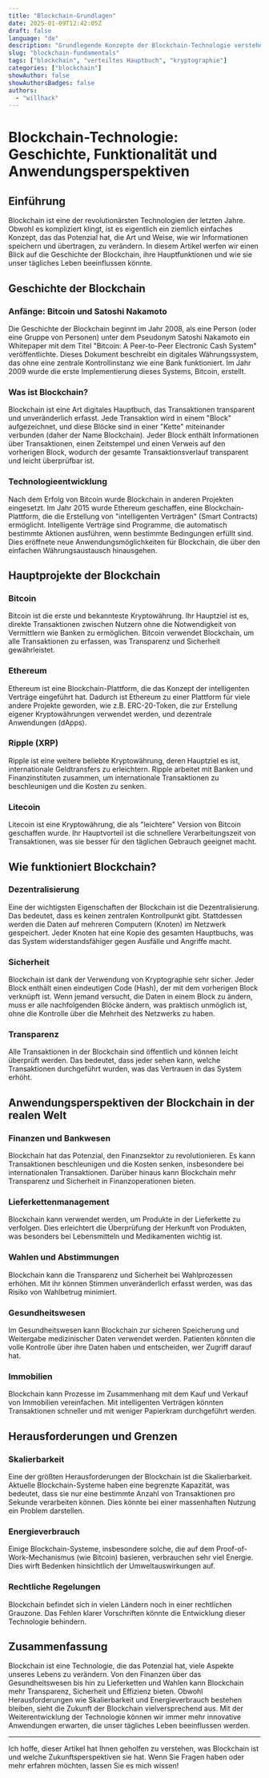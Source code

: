 ```yaml
---
title: "Blockchain-Grundlagen"
date: 2025-01-09T12:42:05Z
draft: false
language: "de"
description: "Grundlegende Konzepte der Blockchain-Technologie verstehen"
slug: "blockchain-fundamentals"
tags: ["blockchain", "verteiltes Hauptbuch", "kryptographie"]
categories: ["blockchain"]
showAuthor: false
showAuthorsBadges: false
authors:
  - "willhack"
---
```

# Blockchain-Technologie: Geschichte, Funktionalität und Anwendungsperspektiven

## Einführung

Blockchain ist eine der revolutionärsten Technologien der letzten Jahre. Obwohl es kompliziert klingt, ist es eigentlich ein ziemlich einfaches Konzept, das das Potenzial hat, die Art und Weise, wie wir Informationen speichern und übertragen, zu verändern. In diesem Artikel werfen wir einen Blick auf die Geschichte der Blockchain, ihre Hauptfunktionen und wie sie unser tägliches Leben beeinflussen könnte.

## Geschichte der Blockchain

### Anfänge: Bitcoin und Satoshi Nakamoto

Die Geschichte der Blockchain beginnt im Jahr 2008, als eine Person (oder eine Gruppe von Personen) unter dem Pseudonym Satoshi Nakamoto ein Whitepaper mit dem Titel "Bitcoin: A Peer-to-Peer Electronic Cash System" veröffentlichte. Dieses Dokument beschreibt ein digitales Währungssystem, das ohne eine zentrale Kontrollinstanz wie eine Bank funktioniert. Im Jahr 2009 wurde die erste Implementierung dieses Systems, Bitcoin, erstellt.

### Was ist Blockchain?

Blockchain ist eine Art digitales Hauptbuch, das Transaktionen transparent und unveränderlich erfasst. Jede Transaktion wird in einem "Block" aufgezeichnet, und diese Blöcke sind in einer "Kette" miteinander verbunden (daher der Name Blockchain). Jeder Block enthält Informationen über Transaktionen, einen Zeitstempel und einen Verweis auf den vorherigen Block, wodurch der gesamte Transaktionsverlauf transparent und leicht überprüfbar ist.

### Technologieentwicklung

Nach dem Erfolg von Bitcoin wurde Blockchain in anderen Projekten eingesetzt. Im Jahr 2015 wurde Ethereum geschaffen, eine Blockchain-Plattform, die die Erstellung von "intelligenten Verträgen" (Smart Contracts) ermöglicht. Intelligente Verträge sind Programme, die automatisch bestimmte Aktionen ausführen, wenn bestimmte Bedingungen erfüllt sind. Dies eröffnete neue Anwendungsmöglichkeiten für Blockchain, die über den einfachen Währungsaustausch hinausgehen.

## Hauptprojekte der Blockchain

### Bitcoin

Bitcoin ist die erste und bekannteste Kryptowährung. Ihr Hauptziel ist es, direkte Transaktionen zwischen Nutzern ohne die Notwendigkeit von Vermittlern wie Banken zu ermöglichen. Bitcoin verwendet Blockchain, um alle Transaktionen zu erfassen, was Transparenz und Sicherheit gewährleistet.

### Ethereum

Ethereum ist eine Blockchain-Plattform, die das Konzept der intelligenten Verträge eingeführt hat. Dadurch ist Ethereum zu einer Plattform für viele andere Projekte geworden, wie z.B. ERC-20-Token, die zur Erstellung eigener Kryptowährungen verwendet werden, und dezentrale Anwendungen (dApps).

### Ripple (XRP)

Ripple ist eine weitere beliebte Kryptowährung, deren Hauptziel es ist, internationale Geldtransfers zu erleichtern. Ripple arbeitet mit Banken und Finanzinstituten zusammen, um internationale Transaktionen zu beschleunigen und die Kosten zu senken.

### Litecoin

Litecoin ist eine Kryptowährung, die als "leichtere" Version von Bitcoin geschaffen wurde. Ihr Hauptvorteil ist die schnellere Verarbeitungszeit von Transaktionen, was sie besser für den täglichen Gebrauch geeignet macht.

## Wie funktioniert Blockchain?

### Dezentralisierung

Eine der wichtigsten Eigenschaften der Blockchain ist die Dezentralisierung. Das bedeutet, dass es keinen zentralen Kontrollpunkt gibt. Stattdessen werden die Daten auf mehreren Computern (Knoten) im Netzwerk gespeichert. Jeder Knoten hat eine Kopie des gesamten Hauptbuchs, was das System widerstandsfähiger gegen Ausfälle und Angriffe macht.

### Sicherheit

Blockchain ist dank der Verwendung von Kryptographie sehr sicher. Jeder Block enthält einen eindeutigen Code (Hash), der mit dem vorherigen Block verknüpft ist. Wenn jemand versucht, die Daten in einem Block zu ändern, muss er alle nachfolgenden Blöcke ändern, was praktisch unmöglich ist, ohne die Kontrolle über die Mehrheit des Netzwerks zu haben.

### Transparenz

Alle Transaktionen in der Blockchain sind öffentlich und können leicht überprüft werden. Das bedeutet, dass jeder sehen kann, welche Transaktionen durchgeführt wurden, was das Vertrauen in das System erhöht.

## Anwendungsperspektiven der Blockchain in der realen Welt

### Finanzen und Bankwesen
Blockchain hat das Potenzial, den Finanzsektor zu revolutionieren. Es kann Transaktionen beschleunigen und die Kosten senken, insbesondere bei internationalen Transaktionen. Darüber hinaus kann Blockchain mehr Transparenz und Sicherheit in Finanzoperationen bieten.

### Lieferkettenmanagement

Blockchain kann verwendet werden, um Produkte in der Lieferkette zu verfolgen. Dies erleichtert die Überprüfung der Herkunft von Produkten, was besonders bei Lebensmitteln und Medikamenten wichtig ist.

### Wahlen und Abstimmungen

Blockchain kann die Transparenz und Sicherheit bei Wahlprozessen erhöhen. Mit ihr können Stimmen unveränderlich erfasst werden, was das Risiko von Wahlbetrug minimiert.

### Gesundheitswesen

Im Gesundheitswesen kann Blockchain zur sicheren Speicherung und Weitergabe medizinischer Daten verwendet werden. Patienten könnten die volle Kontrolle über ihre Daten haben und entscheiden, wer Zugriff darauf hat.

### Immobilien

Blockchain kann Prozesse im Zusammenhang mit dem Kauf und Verkauf von Immobilien vereinfachen. Mit intelligenten Verträgen könnten Transaktionen schneller und mit weniger Papierkram durchgeführt werden.

## Herausforderungen und Grenzen

### Skalierbarkeit

Eine der größten Herausforderungen der Blockchain ist die Skalierbarkeit. Aktuelle Blockchain-Systeme haben eine begrenzte Kapazität, was bedeutet, dass sie nur eine bestimmte Anzahl von Transaktionen pro Sekunde verarbeiten können. Dies könnte bei einer massenhaften Nutzung ein Problem darstellen.

### Energieverbrauch

Einige Blockchain-Systeme, insbesondere solche, die auf dem Proof-of-Work-Mechanismus (wie Bitcoin) basieren, verbrauchen sehr viel Energie. Dies wirft Bedenken hinsichtlich der Umweltauswirkungen auf.

### Rechtliche Regelungen

Blockchain befindet sich in vielen Ländern noch in einer rechtlichen Grauzone. Das Fehlen klarer Vorschriften könnte die Entwicklung dieser Technologie behindern.

## Zusammenfassung

Blockchain ist eine Technologie, die das Potenzial hat, viele Aspekte unseres Lebens zu verändern. Von den Finanzen über das Gesundheitswesen bis hin zu Lieferketten und Wahlen kann Blockchain mehr Transparenz, Sicherheit und Effizienz bieten. Obwohl Herausforderungen wie Skalierbarkeit und Energieverbrauch bestehen bleiben, sieht die Zukunft der Blockchain vielversprechend aus. Mit der Weiterentwicklung der Technologie können wir immer mehr innovative Anwendungen erwarten, die unser tägliches Leben beeinflussen werden.

---

Ich hoffe, dieser Artikel hat Ihnen geholfen zu verstehen, was Blockchain ist und welche Zukunftsperspektiven sie hat. Wenn Sie Fragen haben oder mehr erfahren möchten, lassen Sie es mich wissen!
